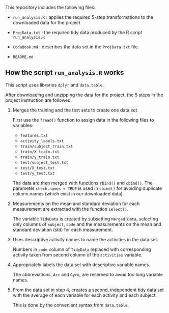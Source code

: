 This repository includes the following files:

* `run_analysis.R` : applies the required 5-step transformations to the downloaded data for the project

* `ProjData.txt` : the required tidy data produced by the R script `run_analysis.R`

* `CodeBook.md` : describes the data set in the `ProjData.txt` file.

* `README.md`


## How the script `run_analysis.R` works

This script uses libraries `dplyr` and `data.table`. 

After downloading and unzipping the data for the project, the 5 steps in the project instruction are followed. 

1. Merges the training and the test sets to create one data set

   First use the `fread()` function to assign data in the following files to variables:

   * `features.txt`
   * `activity_labels.txt`
   * `train/subject_train.txt`
   * `train/X_train.txt`
   * `train/y_train.txt`
   * `test/subject_test.txt`
   * `test/X_test.txt`
   * `test/y_test.txt`

   The data are then merged with functions `rbind()` and `cbind()`. The parameter `check.names = TRUE` is used in `cbind()` for avoiding duplicate column names (which exist in our downloaded data).

2. Measurements on the mean and standard deviation for each measurement are extracted with the function `select()`.

   The variable `TidyData` is created by subsetting `Merged_Data`, selecting only columns of `subject`, `code` and the measurements on the mean and standard deviation (std) for each measurement.

3. Uses descriptive activity names to name the activities in the data set.

   Numbers in `code` column of `TidyData` replaced with corresponding activity taken from second column of the `activities` variable.

4. Appropriately labels the data set with descriptive variable names.

   The abbreviations, `Acc` and `Gyro`, are reserved to avoid too long variable names.

5. From the data set in step 4, creates a second, independent tidy data set with the average of each variable for each activity and each subject.

   This is done by the convenient syntax from `data.table`.
